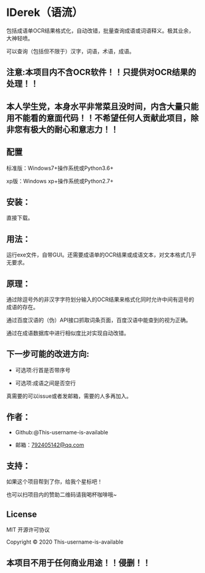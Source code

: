 # IDerek（语流）

包括成语单OCR结果格式化，自动改错，批量查询成语或词语释义。极其业余，大神轻喷。

可以查询（包括但不限于）汉字，词语，术语，成语。

## 注意:本项目内不含OCR软件！！只提供对OCR结果的处理！！

## 本人学生党，本身水平非常菜且没时间，内含大量只能用不能看的意面代码！！不希望任何人贡献此项目，除非您有极大的耐心和意志力！！

## 配置

标准版：Windows7+操作系统或Python3.6+

xp版：Windows xp+操作系统或Python2.7+

## 安装：

直接下载。

## 用法：

运行exe文件，自带GUI。还需要成语单的OCR结果或成语文本，对文本格式几乎无要求。

## 原理：

通过除逗号外的非汉字字符划分输入的OCR结果来格式化同时允许中间有逗号的成语的存在。

通过百度汉语的（伪）API接口抓取词条页面，百度汉语中能查到的视为正确。

通过在成语数据库中进行相似度比对实现自动改错。

## 下一步可能的改进方向:

- 可选项:行首是否带序号

- 可选项:成语之间是否空行

真需要的可以issue或者发邮箱，需要的人多再加入。

## 作者：

- Github:@This-username-is-available

- 邮箱：792405142@qq.com

## 支持：

如果这个项目帮到了你，给我个星标吧！

也可以扫项目内的赞助二维码请我喝杯咖啡哦~

## License

MIT 开源许可协议

Copyright © 2020 This-username-is-available

## 本项目不用于任何商业用途！！侵删！！
